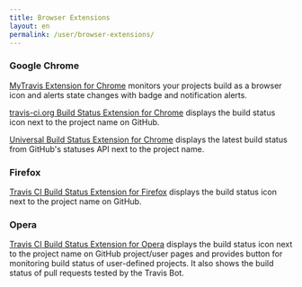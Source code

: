 ```yaml
---
title: Browser Extensions
layout: en
permalink: /user/browser-extensions/
---
```


### Google Chrome

[MyTravis Extension for Chrome](https://chrome.google.com/webstore/detail/my-travis/ddlafmkcenhiahiikbgjemcbdengmjbg) monitors your projects build as a browser icon and alerts state changes with badge and notification alerts.

[travis-ci.org Build Status Extension for Chrome](https://chrome.google.com/webstore/detail/klbmicjanlggbmanmpneloekhajhhbfb) displays the build status icon next to the project name on GitHub.

[Universal Build Status Extension for Chrome](https://chrome.google.com/webstore/detail/github-status/mgbkbopoincdiimlleifbpfjfhcndahp) displays the latest build status from GitHub's statuses API next to the project name.

### Firefox

[Travis CI Build Status Extension for Firefox](https://addons.mozilla.org/en-US/firefox/addon/githubtravis/) displays the build status icon next to the project name on GitHub.

### Opera

[Travis CI Build Status Extension for Opera](https://addons.opera.com/en/extensions/details/travisgithub/) displays the build status icon next to the project name on GitHub project/user pages and provides button for monitoring build status of user-defined projects. It also shows the build status of pull requests tested by the Travis Bot.
